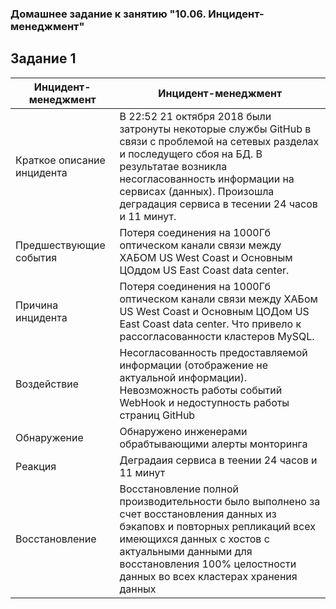 ### Домашнее задание к занятию "10.06. Инцидент-менеджмент"

## Задание 1

Инцидент-менеджмент | Инцидент-менеджмент
------------- | -------------
Краткое описание инцидента  | В 22:52 21 октября 2018 были затронуты некоторые службы GitHub в связи с проблемой на сетевых разделах и последущего сбоя на БД. В результатае                                      возникла несогласованность информации на сервисах (данных). Произошла деградация сервиса в тесении 24 часов и 11 минут.
Предшествующие события      | Потеря соединения на 1000Гб оптическом канали связи между ХАБОМ US West Coast и Основным ЦОддом US East Coast data center.
Причина инцидента           | Потеря соединения на 1000Гб оптическом канали связи между ХАБом US West Coast и Основным ЦОДом US East Coast data center. Что привело к рассогласованности                          кластеров MySQL.
Воздействие                 | Несогласованность предоставляемой информации (отображение не актуальной информации). Невозможность работы событий WebHook и недоступность работы страниц GitHub
Обнаружение                 | Обнаружено инженерами обрабтывающими алерты монторинга
Реакция                     | Деградаия сервиса в теении 24 часов и 11 минут
Восстановление              | Восстановление полной производительности было выполнено за счет восстановления данных из бэкаповх и повторных репликаций всех имеющихся данных с                                   хостов с актуальными данными для восстановления 100% целостности данных во всех кластерах хранения данных
